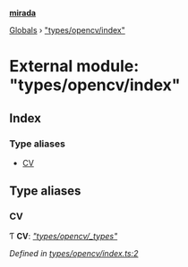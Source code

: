 **[mirada](../README.md)**

[Globals](../README.md) › ["types/opencv/index"](_types_opencv_index_.md)

# External module: "types/opencv/index"

## Index

### Type aliases

* [CV](_types_opencv_index_.md#cv)

## Type aliases

###  CV

Ƭ **CV**: *["types/opencv/_types"](_types_opencv__types_.md)*

*Defined in [types/opencv/index.ts:2](https://github.com/cancerberoSgx/mirada/blob/170e57c/mirada/src/types/opencv/index.ts#L2)*